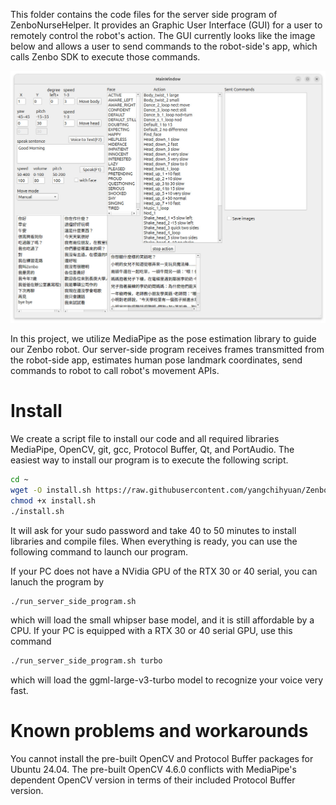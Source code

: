 This folder contains the code files for the server side program of ZenboNurseHelper. It provides an Graphic User Interface (GUI) for a user to remotely control the robot's action. The GUI currently looks like the image below and allows a user to send commands to the robot-side's app, which calls Zenbo SDK to execute those commands.

![GUI](GUI.jpg "GUI")

In this project, we utilize MediaPipe as the pose estimation library to guide our Zenbo robot. Our server-side program receives frames transmitted from the robot-side app, estimates human pose landmark coordinates, send commands to robot to call robot's movement APIs.

# Install
We create a script file to install our code and all required libraries MediaPipe, OpenCV, git, gcc, Protocol Buffer, Qt, and PortAudio.
The easiest way to install our program is to execute the following script.
```sh
cd ~
wget -O install.sh https://raw.githubusercontent.com/yangchihyuan/ZenboNurseHelper/refs/heads/master/Server/install.sh
chmod +x install.sh
./install.sh
```

It will ask for your sudo password and take 40 to 50 minutes to install libraries
and compile files. When everything is ready, you can use the following command to launch our program.

If your PC does not have a NVidia GPU of the RTX 30 or 40 serial, you can lanuch the program by
```sh
./run_server_side_program.sh
```
which will load the small whipser base model, and it is still affordable by a CPU.
If your PC is equipped with a RTX 30 or 40 serial GPU, use this command
```sh
./run_server_side_program.sh turbo
```
which will load the ggml-large-v3-turbo model to recognize your voice very fast.

# Known problems and workarounds
You cannot install the pre-built OpenCV and Protocol Buffer packages for Ubuntu 24.04. The pre-built OpenCV 4.6.0 conflicts with MediaPipe's dependent OpenCV version in terms of their included Protocol Buffer version.
